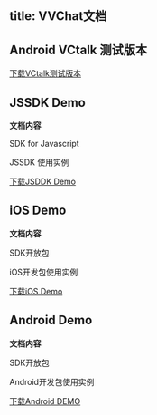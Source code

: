title: VVChat文档
---

## Android VCtalk 测试版本

[下载VCtalk测试版本](http://file.vvchat.im/files/VCtalk_latest_test.apk)

## JSSDK Demo

**文档内容**

SDK for Javascript

JSSDK 使用实例

[下载JSDDK Demo](/download/VVChat-JSSDK.zip)


## iOS Demo

**文档内容**

SDK开放包

iOS开发包使用实例

[下载iOS Demo](/download/iOSDemo-1.0.0.zip)


## Android Demo

**文档内容**

SDK开放包

Android开发包使用实例

[下载Android DEMO](/download/AndroidDemo-1.0.0.zip)






